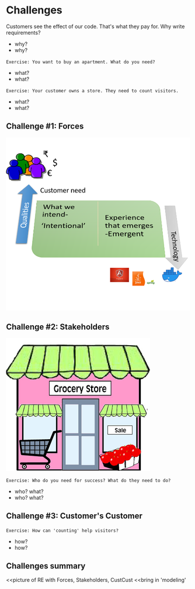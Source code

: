 # Challenges

Customers see the effect of our code. That's what they pay for.
Why write requirements?

- why?
- why?

`Exercise: You want to buy an apartment. What do you need?`

- what?
- what?

`Exercise: Your customer owns a store. They need to count visitors.`

- what?
- what?

## Challenge #1: Forces

![forces](images/intentional-emergent.png "intent-emerge")

## Challenge #2: Stakeholders

![store](images/store.png "store")

`Exercise: Who do you need for success? What do they need to do?`

- who? what?
- who? what?

## Challenge #3: Customer's Customer

`Exercise: How can 'counting' help visitors?`

- how?
- how?

## Challenges summary

<<picture of RE with Forces, Stakeholders, CustCust
<<bring in 'modeling'